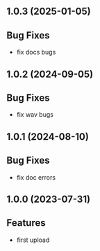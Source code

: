## 1.0.3 (2025-01-05)

## Bug Fixes

- fix docs bugs

## 1.0.2 (2024-09-05)

## Bug Fixes

- fix wav bugs

## 1.0.1 (2024-08-10)

## Bug Fixes

- fix doc errors

## 1.0.0 (2023-07-31)

## Features

- first upload
